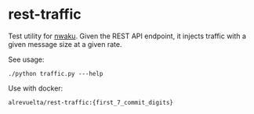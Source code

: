 # rest-traffic

Test utility for [nwaku](https://github.com/waku-org/nwaku).
Given the REST API endpoint, it injects traffic with a given message size at a given rate.

See usage:
```
./python traffic.py ---help
```

Use with docker:
```
alrevuelta/rest-traffic:{first_7_commit_digits}
```